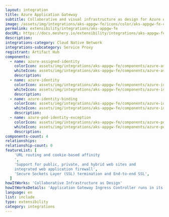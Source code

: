 ```yaml
---
layout: integration
title: Azure Application Gateway
subtitle: Collaborative and visual infrastructure as design for Azure Application Gateway
image: /assets/img/integrations/aks-appgw-fe/icons/color/aks-appgw-fe-color.svg
permalink: extensibility/integrations/aks-appgw-fe
docURL: https://docs.meshery.io/extensibility/integrations/aks-appgw-fe
description:
integrations-category: Cloud Native Network
integrations-subcategory: Service Proxy
registrant: Artifact Hub
components:
  - name: azure-assigned-identity
    colorIcon: assets/img/integrations/aks-appgw-fe/components/azure-assigned-identity/icons/color/azure-assigned-identity-color.svg
    whiteIcon: assets/img/integrations/aks-appgw-fe/components/azure-assigned-identity/icons/white/azure-assigned-identity-white.svg
    description:
  - name: azure-identity
    colorIcon: assets/img/integrations/aks-appgw-fe/components/azure-identity/icons/color/azure-identity-color.svg
    whiteIcon: assets/img/integrations/aks-appgw-fe/components/azure-identity/icons/white/azure-identity-white.svg
    description:
  - name: azure-identity-binding
    colorIcon: assets/img/integrations/aks-appgw-fe/components/azure-identity-binding/icons/color/azure-identity-binding-color.svg
    whiteIcon: assets/img/integrations/aks-appgw-fe/components/azure-identity-binding/icons/white/azure-identity-binding-white.svg
    description:
  - name: azure-pod-identity-exception
    colorIcon: assets/img/integrations/aks-appgw-fe/components/azure-pod-identity-exception/icons/color/azure-pod-identity-exception-color.svg
    whiteIcon: assets/img/integrations/aks-appgw-fe/components/azure-pod-identity-exception/icons/white/azure-pod-identity-exception-white.svg
    description:
components-count: 4
relationships:
relationship-count: 0
featureList: [
    'URL routing and cookie-based affinity
    ',
    'Support for public, private, and hybrid web sites and
    integrated web application firewall',
    'Secure Sockets Layer (SSL) termination and End-to-end SSL',
  ]
howItWorks: 'Collaborative Infrastructure as Design'
howItWorksDetails: 'Application Gateway Ingress Controller runs in its own pod on the customer’s AKS. Ingress Controller monitors a subset of Kubernetes’ resources for changes. The state of the AKS cluster is translated to Application Gateway specific configuration and applied to the Azure Resource Manager. The continuous re-configuration of Application Gateway ensures uninterrupted flow of traffic to AKS’ services. The diagram below illustrates the flow of state and configuration changes from the Kubernetes API, via Application Gateway Ingress Controller, to Resource Manager and then Application Gateway.'
language: en
list: include
type: extensibility
category: integrations
---
```

